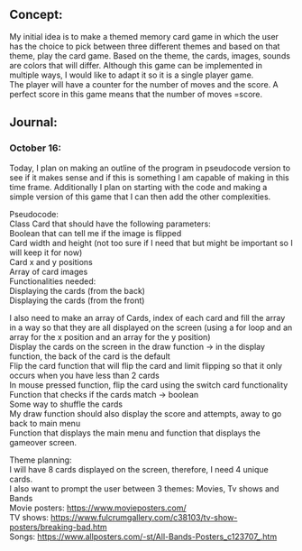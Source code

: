 ## Concept: 

My initial idea is to make a themed memory card game in which the user has the choice to pick between three different themes and based on that theme, play the card game. Based on the theme, the cards, images, sounds are colors that will differ. Although this game can be implemented in multiple ways, I would like to adapt it so it is a single player game. </br>
The player will have a counter for the number of moves and the score. A perfect score in this game means that the number of moves =score. 

## Journal: 
### October 16: 

Today, I plan on making an outline of the program in pseudocode version to see if it makes sense and if this is something I am capable of making in this time frame. Additionally I plan on starting with the code and making a simple version of this game that I can then add the other complexities. </br>

Pseudocode: </br>
Class Card that should have the following parameters:</br>
Boolean that can tell me if the image is flipped </br>
Card width and height (not too sure if I need that but might be important so I will keep it for now)</br>
Card x and y positions </br>
Array of card images </br>
Functionalities needed: </br>
Displaying the cards (from the back)</br>
Displaying the cards (from the front) </br>

I also need to make an array of Cards, index of each card and fill the array in a way so that they are all displayed on the screen (using a for loop and an array for the x position and an array for the y position) </br>
Display the cards on the screen in the draw function → in the display function, the back of the card is the default </br>
Flip the card function that will flip the card and limit flipping so that it only occurs when you have less than 2 cards </br>
In mouse pressed function, flip the card using the switch card functionality </br> 
Function that checks if the cards match → boolean </br>
Some way to shuffle the cards </br>
My draw function should also display the score and attempts, away to go back to main menu </br>
Function that displays the main menu and function that displays the gameover screen. </br>

Theme planning: </br>
I will have 8 cards displayed on the screen, therefore, I need 4 unique cards. </br>
I also want to prompt the user between 3 themes: Movies, Tv shows and Bands </br>
Movie posters: https://www.movieposters.com/ </br>
TV shows: https://www.fulcrumgallery.com/c38103/tv-show-posters/breaking-bad.htm </br>
Songs: https://www.allposters.com/-st/All-Bands-Posters_c123707_.htm </br>

